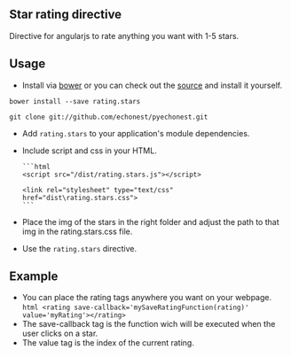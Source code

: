 ## Star rating directive

Directive for angularjs to rate anything you want with 1-5 stars.

## Usage

* Install via [bower](http://bower.io/) or you can check out the [source](https://github.com/JVojczekhovskiy/rating.stars) and install it yourself.

 `bower install --save rating.stars`
 
 `git clone git://github.com/echonest/pyechonest.git`
* Add `rating.stars` to your application's module dependencies.
* Include script and css in your HTML.

      ```html
      <script src="/dist/rating.stars.js"></script>
      
      <link rel="stylesheet" type="text/css" href="dist\rating.stars.css">
      ```
* Place the img of the stars in the right folder and adjust the path to that img in the rating.stars.css file.
* Use the `rating.stars` directive.

## Example

* You can place the rating tags anywhere you want on your webpage.	
      ```html
      <rating save-callback='mySaveRatingFunction(rating)' value='myRating'></rating>
      ```
* The save-callback tag is the function wich will be executed when the user clicks on a star.
* The value tag is the index of the current rating.
	

